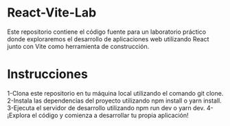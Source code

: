 # React-Vite-Lab
Este repositorio contiene el código fuente para un laboratorio práctico donde exploraremos el desarrollo de aplicaciones web utilizando React junto con Vite como herramienta de construcción.

# Instrucciones
1-Clona este repositorio en tu máquina local utilizando el comando git clone.
2-Instala las dependencias del proyecto utilizando npm install o yarn install.
3-Ejecuta el servidor de desarrollo utilizando npm run dev o yarn dev.
4-¡Explora el código y comienza a desarrollar tu propia aplicación!
